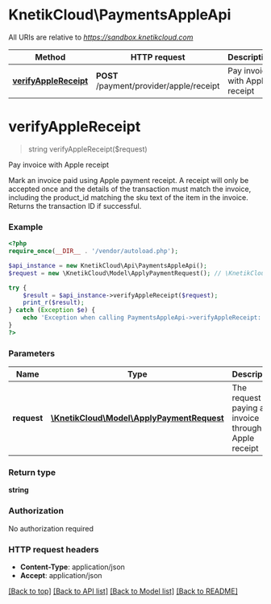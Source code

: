 # KnetikCloud\PaymentsAppleApi

All URIs are relative to *https://sandbox.knetikcloud.com*

Method | HTTP request | Description
------------- | ------------- | -------------
[**verifyAppleReceipt**](PaymentsAppleApi.md#verifyAppleReceipt) | **POST** /payment/provider/apple/receipt | Pay invoice with Apple receipt


# **verifyAppleReceipt**
> string verifyAppleReceipt($request)

Pay invoice with Apple receipt

Mark an invoice paid using Apple payment receipt. A receipt will only be accepted once and the details of the transaction must match the invoice, including the product_id matching the sku text of the item in the invoice. Returns the transaction ID if successful.

### Example
```php
<?php
require_once(__DIR__ . '/vendor/autoload.php');

$api_instance = new KnetikCloud\Api\PaymentsAppleApi();
$request = new \KnetikCloud\Model\ApplyPaymentRequest(); // \KnetikCloud\Model\ApplyPaymentRequest | The request for paying an invoice through an Apple receipt

try {
    $result = $api_instance->verifyAppleReceipt($request);
    print_r($result);
} catch (Exception $e) {
    echo 'Exception when calling PaymentsAppleApi->verifyAppleReceipt: ', $e->getMessage(), PHP_EOL;
}
?>
```

### Parameters

Name | Type | Description  | Notes
------------- | ------------- | ------------- | -------------
 **request** | [**\KnetikCloud\Model\ApplyPaymentRequest**](../Model/ApplyPaymentRequest.md)| The request for paying an invoice through an Apple receipt | [optional]

### Return type

**string**

### Authorization

No authorization required

### HTTP request headers

 - **Content-Type**: application/json
 - **Accept**: application/json

[[Back to top]](#) [[Back to API list]](../../README.md#documentation-for-api-endpoints) [[Back to Model list]](../../README.md#documentation-for-models) [[Back to README]](../../README.md)


